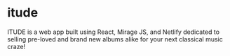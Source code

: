 # itude
 ITUDE is a web app built using React, Mirage JS, and Netlify dedicated to selling pre-loved and brand new albums alike for your next classical music craze!

